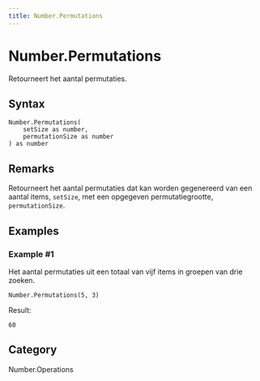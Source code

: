 ```yaml
---
title: Number.Permutations
---
```


# Number.Permutations


Retourneert het aantal permutaties.


## Syntax

```powerquery
Number.Permutations(
    setSize as number,
    permutationSize as number
) as number
```


## Remarks

Retourneert het aantal permutaties dat kan worden gegenereerd van een aantal items, <code>setSize</code>, met een opgegeven permutatiegrootte, <code>permutationSize</code>.


## Examples

### Example #1 
Het aantal permutaties uit een totaal van vijf items in groepen van drie zoeken.
```powerquery
Number.Permutations(5, 3)
```

Result: 
```powerquery
60
```




## Category
Number.Operations

